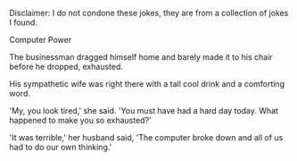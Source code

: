 Disclaimer: I do not condone these jokes, they are from a collection of jokes I found.

Computer Power

The businessman dragged himself home and barely made it to his chair before he dropped, exhausted. 

His sympathetic wife was right there with a tall cool drink and a comforting word. 

'My, you look tired,' she said. 'You must have had a hard day today. What happened to make you so exhausted?' 

'It was terrible,' her husband said, 'The computer broke down and all of us had to do our own thinking.'

